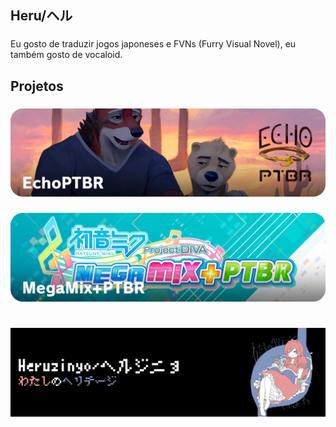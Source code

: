 <h2 align="left">Heru/ヘル</h2>

###

<p align="left">Eu gosto de traduzir jogos japoneses e FVNs (Furry Visual Novel), eu também gosto de vocaloid.</p>

###

<h2 align="left">Projetos</h2>

###

<div align="center"> <a href="https://github.com/Heruzinyo/EchoPTBR">
  <img src="Images/EchoPTBR.png"/>
</div> </a>

###

<div align="center"> <a href="https://gamebanana.com/mods/503640">
  <img src="Images/MegaMix+PTBR.png"/>
</div> </a>

###

<h1 align="left"></h1>

###

<div align="center"> <a href="https://open.spotify.com/intl-pt/album/3QVZGekjKQLKxk7nnXr4gH?si=eXVKyHOdTVa2LLir9PG9zQ">
  <img src="Images/Footer.png"/>
</div> </a>

###
